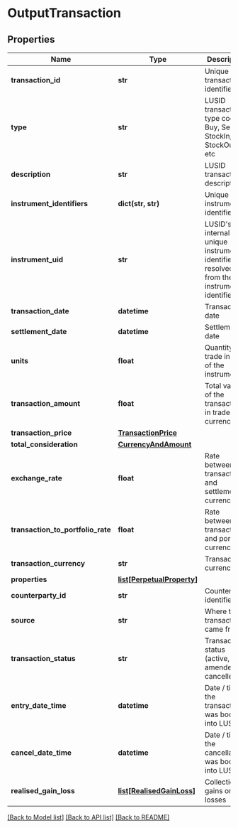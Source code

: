 # OutputTransaction

## Properties
Name | Type | Description | Notes
------------ | ------------- | ------------- | -------------
**transaction_id** | **str** | Unique transaction identifier | [optional] 
**type** | **str** | LUSID transaction type code - Buy, Sell, StockIn, StockOut, etc | [optional] 
**description** | **str** | LUSID transaction description | [optional] 
**instrument_identifiers** | **dict(str, str)** | Unique instrument identifiers | [optional] 
**instrument_uid** | **str** | LUSID&#39;s internal unique instrument identifier, resolved from the instrument identifiers | [optional] 
**transaction_date** | **datetime** | Transaction date | [optional] 
**settlement_date** | **datetime** | Settlement date | [optional] 
**units** | **float** | Quantity of trade in units of the instrument | [optional] 
**transaction_amount** | **float** | Total value of the transaction in trade currency | [optional] 
**transaction_price** | [**TransactionPrice**](TransactionPrice.md) |  | [optional] 
**total_consideration** | [**CurrencyAndAmount**](CurrencyAndAmount.md) |  | [optional] 
**exchange_rate** | **float** | Rate between transaction and settlement currency | [optional] 
**transaction_to_portfolio_rate** | **float** | Rate between transaction and portfolio currency | [optional] 
**transaction_currency** | **str** | Transaction currency | [optional] 
**properties** | [**list[PerpetualProperty]**](PerpetualProperty.md) |  | [optional] 
**counterparty_id** | **str** | Counterparty identifier | [optional] 
**source** | **str** | Where this transaction came from | [optional] 
**transaction_status** | **str** | Transaction status (active, amended or cancelled) | [optional] 
**entry_date_time** | **datetime** | Date / time the transaction was booked into LUSID | [optional] 
**cancel_date_time** | **datetime** | Date / time the cancellation was booked into LUSID | [optional] 
**realised_gain_loss** | [**list[RealisedGainLoss]**](RealisedGainLoss.md) | Collection of gains or losses | [optional] 

[[Back to Model list]](../README.md#documentation-for-models) [[Back to API list]](../README.md#documentation-for-api-endpoints) [[Back to README]](../README.md)


